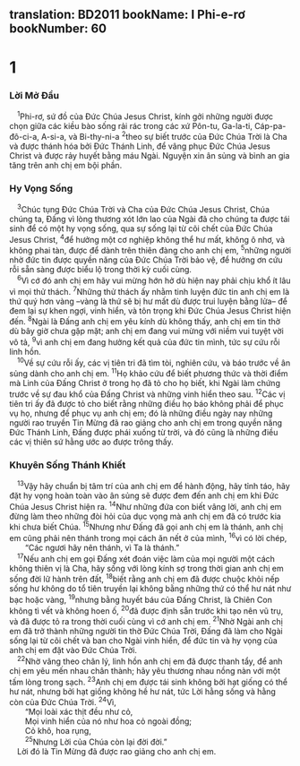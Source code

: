 translation: BD2011
bookName: I Phi-e-rơ 
bookNumber: 60
-------

<div class="title"><h1>1</h1><h3>Lời Mở Ðầu</h3></div>
<span class="verse 1phi_1_1"> <sup>1</sup>Phi-rơ, sứ đồ của Ðức Chúa Jesus Christ, kính gởi những người được chọn giữa các kiều bào sống rải rác trong các xứ Pôn-tu, Ga-la-ti, Cáp-pa-đô-ci-a, A-si-a, và Bi-thy-ni-a </span>
<span class="verse 1phi_1_2"><sup>2</sup>theo sự biết trước của Ðức Chúa Trời là Cha và được thánh hóa bởi Ðức Thánh Linh, để vâng phục Ðức Chúa Jesus Christ và được rảy huyết bằng máu Ngài. Nguyện xin ân sủng và bình an gia tăng trên anh chị em bội phần.<br/></span>
<div class="title"><h3>Hy Vọng Sống</h3></div>
<span class="verse 1phi_1_3"> <sup>3</sup>Chúc tụng Ðức Chúa Trời và Cha của Ðức Chúa Jesus Christ, Chúa chúng ta, Ðấng vì lòng thương xót lớn lao của Ngài đã cho chúng ta được tái sinh để có một hy vọng sống, qua sự sống lại từ cõi chết của Ðức Chúa Jesus Christ, </span>
<span class="verse 1phi_1_4"><sup>4</sup>để hưởng một cơ nghiệp không thể hư mất, không ô nhơ, và không phai tàn, được để dành trên thiên đàng cho anh chị em, </span>
<span class="verse 1phi_1_5"><sup>5</sup>những người nhờ đức tin được quyền năng của Ðức Chúa Trời bảo vệ, để hưởng ơn cứu rỗi sẵn sàng được biểu lộ trong thời kỳ cuối cùng.<br/></span>
<span class="verse 1phi_1_6"> <sup>6</sup>Vì cớ đó anh chị em hãy vui mừng hớn hở dù hiện nay phải chịu khổ ít lâu vì mọi thử thách. </span>
<span class="verse 1phi_1_7"><sup>7</sup>Những thử thách ấy nhằm tinh luyện đức tin anh chị em là thứ quý hơn vàng –vàng là thứ sẽ bị hư mất dù được trui luyện bằng lửa– để đem lại sự khen ngợi, vinh hiển, và tôn trọng khi Ðức Chúa Jesus Christ hiện đến. </span>
<span class="verse 1phi_1_8"><sup>8</sup>Ngài là Ðấng anh chị em yêu kính dù không thấy, anh chị em tin thờ dù bây giờ chưa gặp mặt; anh chị em đang vui mừng với niềm vui tuyệt vời vô tả, </span>
<span class="verse 1phi_1_9"><sup>9</sup>vì anh chị em đang hưởng kết quả của đức tin mình, tức sự cứu rỗi linh hồn.<br/></span>
<span class="verse 1phi_1_10"> <sup>10</sup>Về sự cứu rỗi ấy, các vị tiên tri đã tìm tòi, nghiên cứu, và báo trước về ân sủng dành cho anh chị em. </span>
<span class="verse 1phi_1_11"><sup>11</sup>Họ khảo cứu để biết phương thức và thời điểm mà Linh của Ðấng Christ ở trong họ đã tỏ cho họ biết, khi Ngài làm chứng trước về sự đau khổ của Ðấng Christ và những vinh hiển theo sau. </span>
<span class="verse 1phi_1_12"><sup>12</sup>Các vị tiên tri ấy đã được tỏ cho biết rằng những điều họ báo không phải để phục vụ họ, nhưng để phục vụ anh chị em; đó là những điều ngày nay những người rao truyền Tin Mừng đã rao giảng cho anh chị em trong quyền năng Ðức Thánh Linh, Ðấng được phái xuống từ trời, và đó cũng là những điều các vị thiên sứ hằng ước ao được trông thấy.<br/></span>
<div class="title"><h3>Khuyên Sống Thánh Khiết</h3></div>
<span class="verse 1phi_1_13"> <sup>13</sup>Vậy hãy chuẩn bị tâm trí của anh chị em để hành động, hãy tỉnh táo, hãy đặt hy vọng hoàn toàn vào ân sủng sẽ được đem đến anh chị em khi Ðức Chúa Jesus Christ hiện ra. </span>
<span class="verse 1phi_1_14"><sup>14</sup>Như những đứa con biết vâng lời, anh chị em đừng làm theo những đòi hỏi của dục vọng mà anh chị em đã có trước kia khi chưa biết Chúa. </span>
<span class="verse 1phi_1_15"><sup>15</sup>Nhưng như Ðấng đã gọi anh chị em là thánh, anh chị em cũng phải nên thánh trong mọi cách ăn nết ở của mình, </span>
<span class="verse 1phi_1_16"><sup>16</sup>vì có lời chép,<br/>  “Các ngươi hãy nên thánh, vì Ta là thánh.” <br/></span>
<span class="verse 1phi_1_17"> <sup>17</sup>Nếu anh chị em gọi Ðấng xét đoán việc làm của mọi người một cách không thiên vị là Cha, hãy sống với lòng kính sợ trong thời gian anh chị em sống đời lữ hành trên đất, </span>
<span class="verse 1phi_1_18"><sup>18</sup>biết rằng anh chị em đã được chuộc khỏi nếp sống hư không do tổ tiên truyền lại không bằng những thứ có thể hư nát như bạc hoặc vàng, </span>
<span class="verse 1phi_1_19"><sup>19</sup>nhưng bằng huyết báu của Ðấng Christ, là Chiên Con không tì vết và không hoen ố, </span>
<span class="verse 1phi_1_20"><sup>20</sup>đã được định sẵn trước khi tạo nên vũ trụ, và đã được tỏ ra trong thời cuối cùng vì cớ anh chị em. </span>
<span class="verse 1phi_1_21"><sup>21</sup>Nhờ Ngài anh chị em đã trở thành những người tin thờ Ðức Chúa Trời, Ðấng đã làm cho Ngài sống lại từ cõi chết và ban cho Ngài vinh hiển, để đức tin và hy vọng của anh chị em đặt vào Ðức Chúa Trời.<br/></span>
<span class="verse 1phi_1_22"> <sup>22</sup>Nhờ vâng theo chân lý, linh hồn anh chị em đã được thanh tẩy, để anh chị em yêu mến nhau chân thành; hãy yêu thương nhau nồng nàn với một tấm lòng trong sạch. </span>
<span class="verse 1phi_1_23"><sup>23</sup>Anh chị em được tái sinh không bởi hạt giống có thể hư nát, nhưng bởi hạt giống không hề hư nát, tức Lời hằng sống và hằng còn của Ðức Chúa Trời. </span>
<span class="verse 1phi_1_24"><sup>24</sup>Vì,<br/>  “Mọi loài xác thịt đều như cỏ,<br/>  Mọi vinh hiển của nó như hoa cỏ ngoài đồng;<br/>  Cỏ khô, hoa rụng,<br/></span>
<span class="verse 1phi_1_25">  <sup>25</sup>Nhưng Lời của Chúa còn lại đời đời.” <br/> Lời đó là Tin Mừng đã được rao giảng cho anh chị em.<br/></span>
